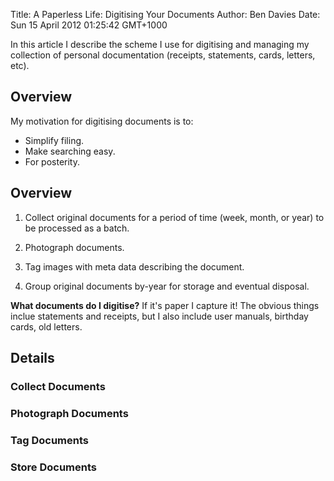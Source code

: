 Title: A Paperless Life: Digitising Your Documents
Author: Ben Davies
Date: Sun 15 April 2012 01:25:42 GMT+1000

In this article I describe the scheme I use for digitising and managing my
collection of personal documentation (receipts, statements, cards, letters, etc).

## Overview

My motivation for digitising documents is to:

* Simplify filing.
* Make searching easy.
* For posterity.



## Overview

1. Collect original documents for a period of time (week, month, or year) to be
   processed as a batch.

2. Photograph documents.

3. Tag images with meta data describing the document.

4. Group original documents by-year for storage and eventual disposal.

**What documents do I digitise?** If it's paper I capture it! The obvious things
inclue statements and receipts, but I also include user manuals, birthday cards,
old letters.

## Details

### Collect Documents



### Photograph Documents



### Tag Documents


### Store Documents
